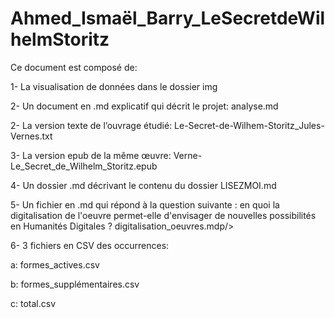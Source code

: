 # Ahmed_Ismaël_Barry_LeSecretdeWilhelmStoritz
Ce document est composé de:

<p>1- La visualisation de données dans le dossier img<p/>
<p>2- Un document en .md explicatif qui décrit le projet: analyse.md<p/>
<p>2- La version texte de l’ouvrage étudié: Le-Secret-de-Wilhem-Storitz_Jules-Vernes.txt<p/>
<p>3- La version epub de la même œuvre: Verne-Le_Secret_de_Wilhelm_Storitz.epub<p/>
<p>4- Un dossier .md décrivant le contenu du dossier LISEZMOI.md<p/>	
<p>5- Un fichier en .md qui répond à la question suivante : en quoi la digitalisation de l'oeuvre permet-elle d'envisager de nouvelles possibilités en Humanités Digitales ? digitalisation_oeuvres.mdp/>	
<p>6- 3 fichiers en CSV des occurrences:<p/>
<p>a: formes_actives.csv<p/>
<p>b: formes_supplémentaires.csv<p/>
<p>c: total.csv<p/>
